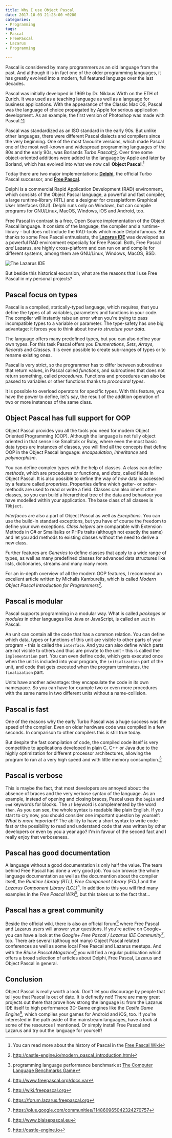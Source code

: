 ```yaml
---
title: Why I use Object Pascal
date: 2017-10-03 21:23:00 +0200
categories:
- Programming
tags:
- Pascal
- FreePascal
- Lazarus
- Programming

---
```



Pascal is considered by many programmers as an old language from the past. And although it is in fact one of the older programming languages, it has greatly evolved into a modern, full featured language over the last decades.<!--more-->

Pascal was initially developed in 1969 by Dr. Niklaus Wirth on the ETH of Zurich. It was used as a teaching language as well as a language for business applications. With the appearance of the Classic Mac OS, Pascal was the language of choice propagated by Apple for serious application development. As an example, the first version of Photoshop was made with Pascal.[^1](http://www.computerhistory.org/atchm/adobe-photoshop-source-code)

Pascal was standardized as an ISO standard in the early 90s. But unlike other languages, there were different Pascal dialects and compilers since the very beginning. One of the most favourite versions, which made Pascal one of the most well-known and widespread programming languages of the 80s and the early 90s, was Borlands *Turbo Pascal*[^2](https://en.m.wikipedia.org/wiki/Turbo_Pascal). Over time some object-oriented additions were added to the language by Apple and later by Borland, which has evolved into what we now call **Object Pascal**.[^3]

Today there are two major implementations: **[Delphi](https://www.embarcadero.com/products/delphi)**, the official Turbo Pascal successor, and **[Free Pascal](http://www.freepascal.org)**.

Delphi is a commercial Rapid Application Development (RAD) environment, which consists of the Object Pascal language, a powerful and fast compiler, a large runtime-library (RTL) and a designer for crossplatform Graphical User Interfaces (GUI). Delphi runs only on Windows, but can compile programs for GNU/Linux, MacOS, Windows, iOS and Android, too.

Free Pascal in contrast is a free, Open Source implementation of the Object Pascal language. It consists of the language, the compiler and a runtime-library - but does not include the RAD-tools which made Delphi famous. But thanks to some Free Pascal enthusiasts, the **[Lazarus IDE](http://www.lazarus-ide.org)** was developed as a powerful RAD environment especially for Free Pascal. Both, Free Pascal *and* Lazarus, are highly cross-platform and can run on and compile for different systems, among them are GNU/Linux, Windows, MacOS, BSD.

![The Lazarus IDE](/uploads/2017/10/lazarus-ide-1.6.4.png)

But beside this historical excursion, what are the reasons that I use Free Pascal in my personal projects?

## Pascal focus on types

Pascal is a compiled, statically-typed language, which requires, that you define the types of all variables, parameters and functions in your code. The compiler will instantly raise an error when you're trying to pass incompatible types to a variable or parameter. The type-safety has one big advantage: it forces you to think about *how to structure your data*.

The language offers many predefined types, but you can also define your own types. For this task Pascal offers you *Enumerations*, *Sets*, *Arrays*, *Records* and *Classes*. It is even possible to create sub-ranges of types or to rename existing ones.

Pascal is very strict, so the programmer has to differ between subroutines that return values, in Pascal called *functions*, and subroutines that does not return something, called *procedures*. Functions and procedures can also be passed to variables or other functions thanks to *procedural types*.

It is possible to overload operators for specific types. With this feature, you have the power to define, let's say, the result of the addition operation of two or more instances of the same class.

## Object Pascal has full support for OOP

Object Pascal provides you all the tools you need for modern Object Oriented Programming (OOP). Although the language is not fully object oriented in that sense like Smalltalk or Ruby, where even the most basic data types are instances of classes, you will find all the concepts that define OOP in the Object Pascal language: *encapsulation*, *inheritance* and *polymorphism*.

You can define complex types with the help of classes. A class can define *methods*, which are procedures or functions, and *data*, called fields in Object Pascal. It is also possible to define the way of *how* data is accessed by a feature called *properties*. Properties define which getter- or setter-methods are used to read or write a field. Classes can also inherit other classes, so you can build a hierarchical tree of the data and behaviour you have modelled within your application. The base class of all classes is `TObject`.

*Interfaces* are also a part of Object Pascal as well as *Exceptions*. You can use the build-in standard exceptions, but you have of course the freedom to define your own exceptions. *Class helpers* are comparable with Extension Methods in C# or Smalltalks or PHPs traits (although not exactly the same) and let you add methods to existing classes without the need to derive a new class.

Further features are *Generics* to define classes that apply to a wide range of types, as well as many predefined classes for advanced data structures like lists, dictionaries, streams and many many more.

For an in-depth overview of all the modern OOP features, I recommend an excellent article written by Michalis Kamburelis, which is called *Modern Object Pascal Introduction for Programmers*[^4].

## Pascal is modular

Pascal supports programming in a modular way. What is called *packages* or *modules* in other languages like Java or JavaScript, is called an `unit` in Pascal.

An unit can contain all the code that has a common relation. You can define which data, types or functions of this unit are visible to other parts of your program - this is called the `interface`. And you can also define which parts are not visible to others and thus are private to the unit - this is called the `implementation` part. You can even define code, which gets executed once when the unit is included into your program, the `initialization` part of the unit, and code that gets executed when the program terminates, the `finalization` part.

Units have another advantage: they encapsulate the code in its own namespace. So you can have for example two or even more procedures with the same name in two different units without a name-collision.

## Pascal is fast

One of the reasons why the early Turbo Pascal was a huge success was the speed of the compiler. Even on older hardware code was compiled in a few seconds. In comparison to other compilers this is still true today.

But despite the fast compilation of code, the compiled code itself is very competitive to applications developed in plain C, C++ or Java due to the highly optimization for different processor architectures, allowing the program to run at a very high speed and with little memory consumption.[^5]

## Pascal is verbose

This is maybe the fact, that most developers are annoyed about: the absence of braces and the very verbose syntax of the language. As an example, instead of opening and closing braces, Pascal uses the `begin` and `end` keywords for blocks. The `if` keyword is complemented by the word `then`. As you can see, the whole syntax is readable like plain English. If you start to cry now, you should consider one important question by yourself: *What is more important?* The ability to have a short syntax to write code fast *or* the possibility to read and understand code that was written by other developers or even by you a year ago? I'm in favour of the second fact and I really enjoy that verboseness.

## Pascal has good documentation

A language without a good documentation is only half the value. The team behind Free Pascal has done a very good job. You can browse the whole language documentation as well as the documention about the compiler itself, the *Runtime Library (RTL)*, *Free Component Library (FCL)* and the *Lazarus Component Library (LCL)*[^6]. In addition to this you will find many examples in the *Free Pascal Wiki*[^7], but this takes us to the fact that...

## Pascal has a great community

Beside the official wiki, there is also an official forum[^8] where Free Pascal and Lazarus users will answer your questions. If you're active on Google+ you can have a look at the *Google+ Free Pascal / Lazarus IDE Community*[^9], too. There are several (althoug not many) Object Pascal related conferences as well as some local Free Pascal and Lazarus meetups. And with the *Blaise Pascal Magazine*[^10] you will find a regular publication which offers a broad selection of articles about Delphi, Free Pascal, Lazarus and Object Pascal in general.

## Conclusion

Object Pascal is really worth a look. Don't let you discourage by people that tell you that Pascal is out of date. It is definetly not! There are many great projects out there that prove how strong the language is: from the Lazarus IDE itself to high performance 3D-Game engines like the *Castle Game Engine*[^11], which compiles your games for Android and iOS, too. If you're interested in the path aside of the mainstream languages, have a look at some of the resources I mentioned. Or simply install Free Pascal and Lazarus and try out the language for yourself!

[^3]: You can read more about the history of Pascal in the [Free Pascal Wiki](http://wiki.freepascal.org/Object_Pascal_History)
[^4]: http://castle-engine.io/modern_pascal_introduction.html
[^5]: programming language performance benchmark at [The Computer Language Benchmarks Game](http://benchmarksgame.alioth.debian.org/u64q/pascal.html)
[^6]: http://www.freepascal.org/docs.var
[^7]: http://wiki.freepascal.org
[^8]: https://forum.lazarus.freepascal.org
[^9]: https://plus.google.com/communities/114860965042324270757
[^10]: http://www.blaisepascal.eu
[^11]: http://castle-engine.io